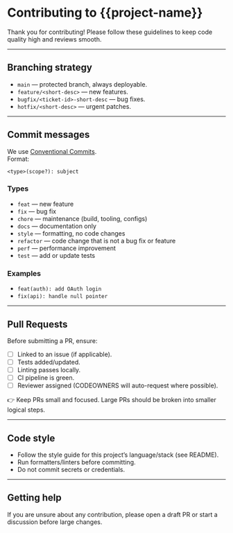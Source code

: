 # Contributing to {{project-name}}

Thank you for contributing! Please follow these guidelines to keep code quality high and reviews smooth.

---

## Branching strategy
- `main` — protected branch, always deployable.
- `feature/<short-desc>` — new features.
- `bugfix/<ticket-id>-short-desc` — bug fixes.
- `hotfix/<short-desc>` — urgent patches.

---

## Commit messages
We use [Conventional Commits](https://www.conventionalcommits.org/).  
Format:

```<type>(scope?): subject``` 

### Types
- `feat` — new feature
- `fix` — bug fix
- `chore` — maintenance (build, tooling, configs)
- `docs` — documentation only
- `style` — formatting, no code changes
- `refactor` — code change that is not a bug fix or feature
- `perf` — performance improvement
- `test` — add or update tests

### Examples
- `feat(auth): add OAuth login`
- `fix(api): handle null pointer`

---

## Pull Requests
Before submitting a PR, ensure:
- [ ] Linked to an issue (if applicable).
- [ ] Tests added/updated.
- [ ] Linting passes locally.
- [ ] CI pipeline is green.
- [ ] Reviewer assigned (CODEOWNERS will auto-request where possible).

👉 Keep PRs small and focused. Large PRs should be broken into smaller logical steps.

---

## Code style
- Follow the style guide for this project’s language/stack (see README).
- Run formatters/linters before committing.
- Do not commit secrets or credentials.

---

## Getting help
If you are unsure about any contribution, please open a draft PR or start a discussion before large changes.

